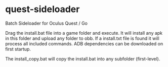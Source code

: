# quest-sideloader
Batch Sideloader for Oculus Quest / Go

Drag the install.bat file into a game folder and execute. It will install any apk in this folder and upload any folder to obb. If a install.txt file is found it will process all included commands. 
ADB dependencies can be downloaded on first startup.

The install_copy.bat will copy the install.bat into any subfolder (first-level).
